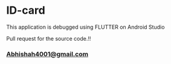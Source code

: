 # ID-card
This application is debugged using FLUTTER on Android Studio


Pull request for the source code.!!
### Abhishah4001@gmail.com
